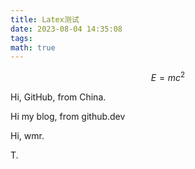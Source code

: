 ```yaml
---
title: Latex测试
date: 2023-08-04 14:35:08
tags:
math: true
---
```


$$
E=mc^2
$$

Hi, GitHub, from China. 

Hi my blog, from github.dev

Hi, wmr. 

T. 
